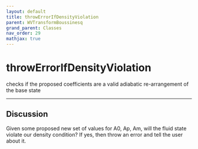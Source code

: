 ```yaml
---
layout: default
title: throwErrorIfDensityViolation
parent: WVTransformBoussinesq
grand_parent: Classes
nav_order: 29
mathjax: true
---
```


#  throwErrorIfDensityViolation

checks if the proposed coefficients are a valid adiabatic re-arrangement of the base state


---

## Discussion

  Given some proposed new set of values for A0, Ap, Am, will
  the fluid state violate our density condition? If yes, then
  throw an error and tell the user about it.
